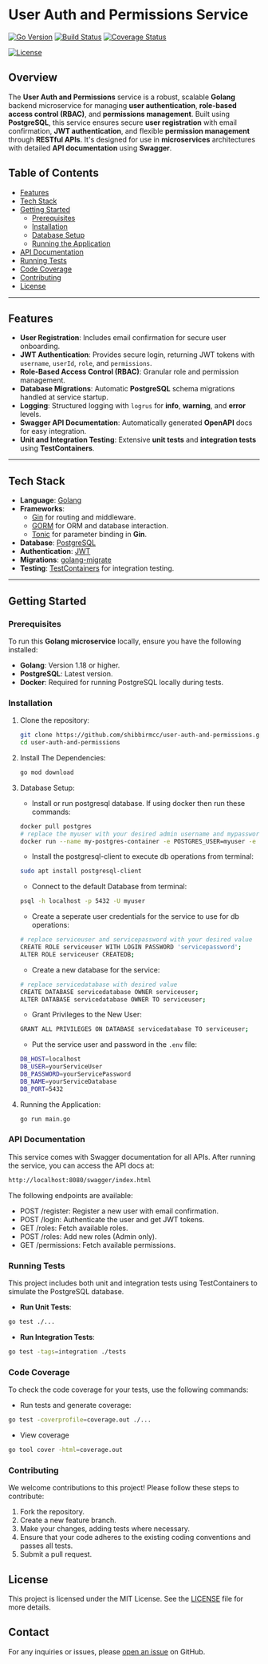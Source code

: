 # **User Auth and Permissions Service**

[![Go Version](https://img.shields.io/github/go-mod/go-version/shibbirmcc/user-auth-and-permissions)](https://golang.org)
[![Build Status](https://img.shields.io/github/workflow/status/shibbirmcc/user-auth-and-permissions/CI)](https://github.com/shibbirmcc/user-auth-and-permissions/actions)
[![Coverage Status](https://codecov.io/gh/shibbirmcc/user-auth-and-permissions/branch/develop/graph/badge.svg)](https://codecov.io/gh/shibbirmcc/user-auth-and-permissions)



[![License](https://img.shields.io/github/license/shibbirmcc/user-auth-and-permissions)](LICENSE)

## **Overview**

The **User Auth and Permissions** service is a robust, scalable **Golang** backend microservice for managing **user authentication**, **role-based access control (RBAC)**, and **permissions management**. Built using **PostgreSQL**, this service ensures secure **user registration** with email confirmation, **JWT authentication**, and flexible **permission management** through **RESTful APIs**. It's designed for use in **microservices** architectures with detailed **API documentation** using **Swagger**.

## **Table of Contents**

- [Features](#features)
- [Tech Stack](#tech-stack)
- [Getting Started](#getting-started)
  - [Prerequisites](#prerequisites)
  - [Installation](#installation)
  - [Database Setup](#database-setup)
  - [Running the Application](#running-the-application)
- [API Documentation](#api-documentation)
- [Running Tests](#running-tests)
- [Code Coverage](#code-coverage)
- [Contributing](#contributing)
- [License](#license)

---

## **Features**

- **User Registration**: Includes email confirmation for secure user onboarding.
- **JWT Authentication**: Provides secure login, returning JWT tokens with `username`, `userId`, `role`, and `permissions`.
- **Role-Based Access Control (RBAC)**: Granular role and permission management.
- **Database Migrations**: Automatic **PostgreSQL** schema migrations handled at service startup.
- **Logging**: Structured logging with `logrus` for **info**, **warning**, and **error** levels.
- **Swagger API Documentation**: Automatically generated **OpenAPI** docs for easy integration.
- **Unit and Integration Testing**: Extensive **unit tests** and **integration tests** using **TestContainers**.

---

## **Tech Stack**

- **Language**: [Golang](https://golang.org)
- **Frameworks**:
  - [Gin](https://github.com/gin-gonic/gin) for routing and middleware.
  - [GORM](https://gorm.io/) for ORM and database interaction.
  - [Tonic](https://github.com/loopfz/golang-swiss-army-knife/tree/master/tonic) for parameter binding in **Gin**.
- **Database**: [PostgreSQL](https://www.postgresql.org/)
- **Authentication**: [JWT](https://github.com/dgrijalva/jwt-go)
- **Migrations**: [golang-migrate](https://github.com/golang-migrate/migrate)
- **Testing**: [TestContainers](https://github.com/testcontainers/testcontainers-go) for integration testing.

---

## **Getting Started**

### **Prerequisites**

To run this **Golang microservice** locally, ensure you have the following installed:

- **Golang**: Version 1.18 or higher.
- **PostgreSQL**: Latest version.
- **Docker**: Required for running PostgreSQL locally during tests.

### **Installation**

1. Clone the repository:

   ```bash
   git clone https://github.com/shibbirmcc/user-auth-and-permissions.git
   cd user-auth-and-permissions
   ```
2. Install The Dependencies:
    ```bash
    go mod download
    ```
3. Database Setup:
    - Install or run postgresql database. If using docker then run these commands:
    ```bash
    docker pull postgres
    # replace the myuser with your desired admin username and mypassword with your desired admin password
    docker run --name my-postgres-container -e POSTGRES_USER=myuser -e POSTGRES_PASSWORD=mypassword -e POSTGRES_DB=mydatabase -p 5432:5432 -d postgres
    ```
    - Install the postgresql-client to execute db operations from terminal:
    ```bash
    sudo apt install postgresql-client

    ```
    - Connect to the default Database from terminal:
    ```bash
    psql -h localhost -p 5432 -U myuser
    ```
    - Create a seperate user credentials for the service to use for db operations:
    ```bash
    # replace serviceuser and servicepassword with your desired value
    CREATE ROLE serviceuser WITH LOGIN PASSWORD 'servicepassword';
    ALTER ROLE serviceuser CREATEDB;
    ```
    - Create a new database for the service:
    ```bash
    # replace servicedatabase with desired value
    CREATE DATABASE servicedatabase OWNER serviceuser;
    ALTER DATABASE servicedatabase OWNER TO serviceuser;
    ```
    - Grant Privileges to the New User:
    ```bash
    GRANT ALL PRIVILEGES ON DATABASE servicedatabase TO serviceuser;
    ```
    - Put the service user and password in the `.env` file:
    ```bash
    DB_HOST=localhost
    DB_USER=yourServiceUser
    DB_PASSWORD=yourServicePassword
    DB_NAME=yourServiceDatabase
    DB_PORT=5432
    ```
4. Running the Application:
    ```bash
    go run main.go
    ```

### **API Documentation**
This service comes with Swagger documentation for all APIs. After running the service, you can access the API docs at:
```bash
http://localhost:8080/swagger/index.html
```
The following endpoints are available:

* POST /register: Register a new user with email confirmation.
* POST /login: Authenticate the user and get JWT tokens.
* GET /roles: Fetch available roles.
* POST /roles: Add new roles (Admin only).
* GET /permissions: Fetch available permissions.

### **Running Tests**
This project includes both unit and integration tests using TestContainers to simulate the PostgreSQL database.

- **Run Unit Tests**:
```bash
go test ./...
```
- **Run Integration Tests**:
```bash
go test -tags=integration ./tests
```

### **Code Coverage**
To check the code coverage for your tests, use the following commands:
- Run tests and generate coverage:
```bash
go test -coverprofile=coverage.out ./...
```
- View coverage
```bash
go tool cover -html=coverage.out
```

### **Contributing**
We welcome contributions to this project! Please follow these steps to contribute:

1. Fork the repository.
2. Create a new feature branch.
3. Make your changes, adding tests where necessary.
4. Ensure that your code adheres to the existing coding conventions and passes all tests.
5. Submit a pull request.

## **License**
This project is licensed under the MIT License. See the [LICENSE](https://github.com/shibbirmcc/user-auth-and-permissions/blob/main/LICENSE) file for more details.

## **Contact**
For any inquiries or issues, please [open an issue](https://github.com/shibbirmcc/user-auth-and-permissions/issues) on GitHub.
